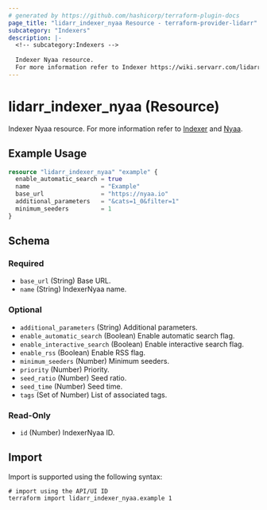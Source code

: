 ```yaml
---
# generated by https://github.com/hashicorp/terraform-plugin-docs
page_title: "lidarr_indexer_nyaa Resource - terraform-provider-lidarr"
subcategory: "Indexers"
description: |-
  <!-- subcategory:Indexers -->
  
  Indexer Nyaa resource.
  For more information refer to Indexer https://wiki.servarr.com/lidarr/settings#indexers and Nyaa https://wiki.servarr.com/lidarr/supported#nyaa.
---
```


# lidarr_indexer_nyaa (Resource)

<!-- subcategory:Indexers -->
Indexer Nyaa resource.
For more information refer to [Indexer](https://wiki.servarr.com/lidarr/settings#indexers) and [Nyaa](https://wiki.servarr.com/lidarr/supported#nyaa).

## Example Usage

```terraform
resource "lidarr_indexer_nyaa" "example" {
  enable_automatic_search = true
  name                    = "Example"
  base_url                = "https://nyaa.io"
  additional_parameters   = "&cats=1_0&filter=1"
  minimum_seeders         = 1
}
```

<!-- schema generated by tfplugindocs -->
## Schema

### Required

- `base_url` (String) Base URL.
- `name` (String) IndexerNyaa name.

### Optional

- `additional_parameters` (String) Additional parameters.
- `enable_automatic_search` (Boolean) Enable automatic search flag.
- `enable_interactive_search` (Boolean) Enable interactive search flag.
- `enable_rss` (Boolean) Enable RSS flag.
- `minimum_seeders` (Number) Minimum seeders.
- `priority` (Number) Priority.
- `seed_ratio` (Number) Seed ratio.
- `seed_time` (Number) Seed time.
- `tags` (Set of Number) List of associated tags.

### Read-Only

- `id` (Number) IndexerNyaa ID.

## Import

Import is supported using the following syntax:

```shell
# import using the API/UI ID
terraform import lidarr_indexer_nyaa.example 1
```
